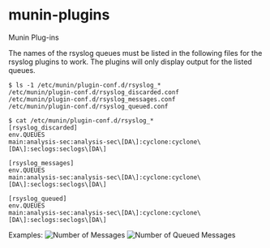 munin-plugins
=============

Munin Plug-ins

The names of the rsyslog queues must be listed in the following files for the rsyslog plugins to work.
The plugins will only display output for the listed queues.
```
$ ls -1 /etc/munin/plugin-conf.d/rsyslog_*
/etc/munin/plugin-conf.d/rsyslog_discarded.conf
/etc/munin/plugin-conf.d/rsyslog_messages.conf
/etc/munin/plugin-conf.d/rsyslog_queued.conf

$ cat /etc/munin/plugin-conf.d/rsyslog_*
[rsyslog_discarded]
env.QUEUES
main:analysis-sec:analysis-sec\[DA\]:cyclone:cyclone\[DA\]:seclogs:seclogs\[DA\]

[rsyslog_messages]
env.QUEUES
main:analysis-sec:analysis-sec\[DA\]:cyclone:cyclone\[DA\]:seclogs:seclogs\[DA\]

[rsyslog_queued]
env.QUEUES
main:analysis-sec:analysis-sec\[DA\]:cyclone:cyclone\[DA\]:seclogs:seclogs\[DA\]
```

Examples:
![Number of Messages](http://sickbits.net/wordpress/wp-content/uploads/2014/08/Screen-Shot-2014-08-06-at-5.54.02-PM.png)
![Number of Queued Messages](http://sickbits.net/wordpress/wp-content/uploads/2014/08/Screen-Shot-2014-08-06-at-5.54.12-PM.png)
